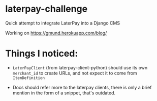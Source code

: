 # laterpay-challenge
Quick attempt to integrate LaterPay into a Django CMS

Working on https://gmund.herokuapp.com/blog/

# Things I noticed:

- `LaterPayClient` (from laterpay-client-python) should use its own `merchant_id` to create URLs, and not expect it to come from `ItemDefinition`

- Docs should refer more to the laterpay clients, there is only a brief mention in the form of a snippet, that's outdated.

